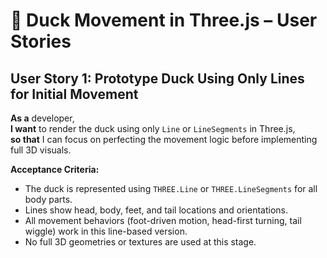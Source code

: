 # 🦆 Duck Movement in Three.js – User Stories

## User Story 1: Prototype Duck Using Only Lines for Initial Movement
**As a** developer,  
**I want** to render the duck using only `Line` or `LineSegments` in Three.js,  
**so that** I can focus on perfecting the movement logic before implementing full 3D visuals.

**Acceptance Criteria:**
- The duck is represented using `THREE.Line` or `THREE.LineSegments` for all body parts.
- Lines show head, body, feet, and tail locations and orientations.
- All movement behaviors (foot-driven motion, head-first turning, tail wiggle) work in this line-based version.
- No full 3D geometries or textures are used at this stage.